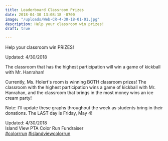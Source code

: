 ```yaml
---
title: Leaderboard Classroom Prizes
date: 2018-04-30 13:08:18 -0700
image: "/uploads/Web-CR-4-30-18-01-01.jpg"
description: Help your classroom win prizes!
draft: true

---
```

Help your classroom win PRIZES!

Updated: 4/30/2018

The classroom that has the highest participation will win a game of kickball with Mr. Hanrahan! 

Currently, Ms. Holert's room is winning BOTH classroom prizes! The classroom with the highest participation wins a game of kickball with Mr. Hanrahan, and the classroom that brings in the most money wins an ice cream party!

Note: I'll update these graphs throughout the week as students bring in their donations. The LAST day is Friday, May 4!

Updated: 4/30/2018  
Island View PTA Color Run Fundraiser  
[#colorrrun](https://www.facebook.com/hashtag/colorrrun?source=feed_text) [#islandviewcolorrun](https://www.facebook.com/hashtag/islandviewcolorrun?source=feed_text)